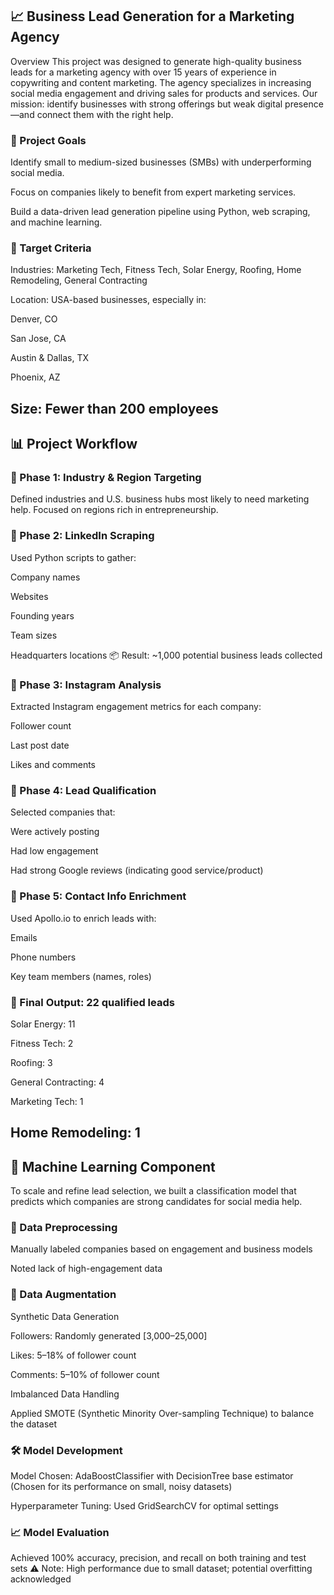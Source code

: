 <h2>📈 Business Lead Generation for a Marketing Agency</h2>
Overview
This project was designed to generate high-quality business leads for a marketing agency with over 15 years of experience in copywriting and content marketing. The agency specializes in increasing social media engagement and driving sales for products and services. Our mission: identify businesses with strong offerings but weak digital presence—and connect them with the right help.

<h3>🚀 Project Goals</h3>
Identify small to medium-sized businesses (SMBs) with underperforming social media.

Focus on companies likely to benefit from expert marketing services.

Build a data-driven lead generation pipeline using Python, web scraping, and machine learning.

<h3>🧭 Target Criteria</h3>
Industries: Marketing Tech, Fitness Tech, Solar Energy, Roofing, Home Remodeling, General Contracting

Location: USA-based businesses, especially in:

Denver, CO

San Jose, CA

Austin & Dallas, TX

Phoenix, AZ

Size: Fewer than 200 employees
---

<h2>📊 Project Workflow</h2>

<h3>🔹 Phase 1: Industry & Region Targeting</h3>
Defined industries and U.S. business hubs most likely to need marketing help. Focused on regions rich in entrepreneurship.

<h3>🔹 Phase 2: LinkedIn Scraping</h3>
Used Python scripts to gather:

Company names

Websites

Founding years

Team sizes

Headquarters locations
📦 Result: ~1,000 potential business leads collected

<h3>🔹 Phase 3: Instagram Analysis</h3>
Extracted Instagram engagement metrics for each company:

Follower count

Last post date

Likes and comments

<h3>🔹 Phase 4: Lead Qualification</h3>
Selected companies that:

Were actively posting

Had low engagement

Had strong Google reviews (indicating good service/product)

<h3>🔹 Phase 5: Contact Info Enrichment</h3>
Used Apollo.io to enrich leads with:

Emails

Phone numbers

Key team members (names, roles)

<h3>📌 Final Output: 22 qualified leads</h3>

Solar Energy: 11

Fitness Tech: 2

Roofing: 3

General Contracting: 4

Marketing Tech: 1

Home Remodeling: 1
---
<h2>🤖 Machine Learning Component</h2>
To scale and refine lead selection, we built a classification model that predicts which companies are strong candidates for social media help.

<h3>📁 Data Preprocessing</h3>
Manually labeled companies based on engagement and business models

Noted lack of high-engagement data

<h3>🧪 Data Augmentation</h3>
Synthetic Data Generation

Followers: Randomly generated [3,000–25,000]

Likes: 5–18% of follower count

Comments: 5–10% of follower count

Imbalanced Data Handling

Applied SMOTE (Synthetic Minority Over-sampling Technique) to balance the dataset

<h3>🛠 Model Development</h3>
Model Chosen: AdaBoostClassifier with DecisionTree base estimator
(Chosen for its performance on small, noisy datasets)

Hyperparameter Tuning:
Used GridSearchCV for optimal settings

<h3>📈 Model Evaluation</h3>
Achieved 100% accuracy, precision, and recall on both training and test sets
⚠️ Note: High performance due to small dataset; potential overfitting acknowledged

